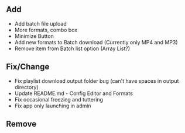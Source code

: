 
## Add
- Add batch file upload
- More formats, combo box
- Minimize Button
- Add new formats to Batch download (Currently only MP4 and MP3)
- Remove item from Batch list option (Array List?)

## Fix/Change
- Fix playlist download output folder bug (can't have spaces in output directory)
- Update README.md - Config Editor and Formats
- Fix occasional freezing and tuttering
- Fix app only launching in admin

## Remove

